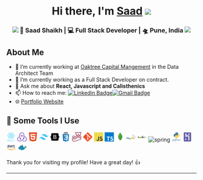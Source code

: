<!-- Header Section -->
<div align="center">
   <h1>Hi there, I'm <a href="https://hemant.codes">Saad</a> <img src="https://media.giphy.com/media/hvRJCLFzcasrR4ia7z/giphy.gif" width="25px"> </h1>
   
   
</div>





<div align="center">
<h3><img src="https://media.giphy.com/media/WUlplcMpOCEmTGBtBW/giphy.gif" width="30"> 🙎 Saad Shaikh | 💻 Full Stack Developer | 🛸 Pune, India  <img src="https://media.giphy.com/media/WUlplcMpOCEmTGBtBW/giphy.gif" width="30"></h3>
</div>

<!-- About Me Section -->
## About Me

- 🔭 I’m currently working at [Oaktree Capital Mangement](https://www.oaktreecapital.com/) in the Data Architect Team
- 🚀 I’m currently working as a Full Stack Developer on contract.
- 💬 Ask me about **React, Javascript and Calisthenics**
- 📫 How to reach me: [![Linkedin Badge](https://img.shields.io/badge/-saad-blue?style=flat&logo=Linkedin&logoColor=white&link=https://www.linkedin.com/in/saad-shaikh-8a40981b6/)](https://www.linkedin.com/in/saad-shaikh-8a40981b6/)[![Gmail Badge](https://img.shields.io/badge/-iamsaadtshaikh-c14438?style=flat&logo=Gmail&logoColor=white&link=mailto:jessicalim813@gmail.com)](mailto:jessicalim813@gmail.com)
- 🌐 [Portfolio Website](www.saadshaikhui.com)


<h2>🚀 Some Tools I Use</h2>
<p align="left">
<img src="https://raw.githubusercontent.com/devicons/devicon/master/icons/react/react-original-wordmark.svg" alt="react" width="25" height="25" />
<img src="https://raw.githubusercontent.com/devicons/devicon/master/icons/redux/redux-original.svg" alt="react" width="25" height="25" />
<img src="https://raw.githubusercontent.com/devicons/devicon/master/icons/html5/html5-plain.svg" alt="jest" width="25" height="25" />
<img src="https://raw.githubusercontent.com/devicons/devicon/master/icons/tailwindcss/tailwindcss-plain.svg" alt="jest" width="25" height="25" />
<img src="https://raw.githubusercontent.com/devicons/devicon/master/icons/bootstrap/bootstrap-plain.svg" alt="bootstrap" width="25" height="25" />
<img src="https://raw.githubusercontent.com/devicons/devicon/master/icons/css3/css3-original-wordmark.svg" alt="css3" width="25" height="25" />
<img src="https://raw.githubusercontent.com/devicons/devicon/master/icons/jest/jest-plain.svg" alt="jest" width="25" height="25" />
<img src="https://raw.githubusercontent.com/devicons/devicon/master/icons/git/git-plain.svg" alt="jest" width="25" height="25" />
<img src="https://raw.githubusercontent.com/devicons/devicon/master/icons/javascript/javascript-original.svg" alt="javascript" width="25" height="25" />
<img src="https://raw.githubusercontent.com/devicons/devicon/master/icons/typescript/typescript-original.svg" alt="typescript" width="25" height="25" />
<img src="https://raw.githubusercontent.com/devicons/devicon/master/icons/mongodb/mongodb-original.svg" alt="mongodb" width="25" height="25" />
<img src="https://raw.githubusercontent.com/devicons/devicon/master/icons/mysql/mysql-original-wordmark.svg" alt="mysql" width="25" height="25" />
<img src="https://raw.githubusercontent.com/devicons/devicon/master/icons/nodejs/nodejs-original-wordmark.svg" alt="nodejs" width="25" height="25" />
<img src="https://www.vectorlogo.zone/logos/springio/springio-icon.svg" alt="spring" width="25" height="25" />
<img src="https://raw.githubusercontent.com/devicons/devicon/master/icons/python/python-original-wordmark.svg" alt="python" width="25" height="25" />
<img src="https://raw.githubusercontent.com/devicons/devicon/master/icons/heroku/heroku-plain.svg" alt="heroku" width="25" height="25" />
<img src="https://raw.githubusercontent.com/github/explore/80688e429a7d4ef2fca1e82350fe8e3517d3494d/topics/aws/aws.png" alt="aws" width="25" height="25" />
<img src="https://raw.githubusercontent.com/devicons/devicon/master/icons/docker/docker-original.svg" alt="Docker" width="25" height="25" />
</p>

Thank you for visiting my profile! Have a great day! 👍

---
